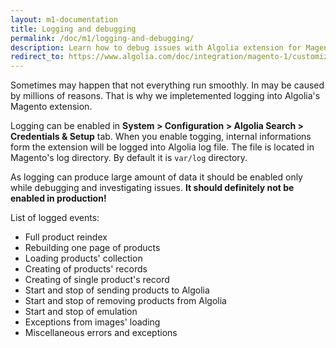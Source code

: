 ```yaml
---
layout: m1-documentation
title: Logging and debugging
permalink: /doc/m1/logging-and-debugging/
description: Learn how to debug issues with Algolia extension for Magento
redirect_to: https://www.algolia.com/doc/integration/magento-1/customize/logging-and-debugging/
---
```


Sometimes may happen that not everything run smoothly. In may be caused by millions of reasons. That is why we impletemented logging into Algolia's Magento extension.

Logging can be enabled in **System > Configuration > Algolia Search > Credentials & Setup** tab. When you enable togging, internal informations form the extension will be logged into Algolia log file. The file is located in Magento's log directory. By default it is `var/log` directory.

As logging can produce large amount of data  it should be enabled only while debugging and investigating issues. **It should definitely not be enabled in production!**

List of logged events:

- Full product reindex
- Rebuilding one page of products
- Loading products' collection
- Creating of products' records
- Creating of single product's record
- Start and stop of sending products to Algolia
- Start and stop of removing products from Algolia
- Start and stop of emulation
- Exceptions from images' loading
- Miscellaneous errors and exceptions
